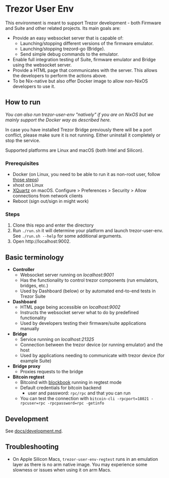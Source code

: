 # Trezor User Env

This environment is meant to support Trezor development - both Firmware and Suite and other related projects. Its main goals are:

- Provide an easy websocket server that is capable of:
  - Launching/stopping different versions of the firmware emulator.
  - Launching/stopping trezord-go (Bridge).
  - Send simple debug commands to the emulator.
- Enable full integration testing of Suite, firmware emulator and Bridge using the websocket server.
- Provide a HTML page that communicates with the server. This allows the developers to perform the actions above.
- To be Nix-native but also offer Docker image to allow non-NixOS developers to use it.

## How to run

_You can also run trezor-user-env "natively" if you are on NixOS but we mainly support the Docker way as described here._

In case you have installed Trezor Bridge previously there will be a port conflict, please make sure it is not running. Either uninstall it completely or stop the service.

Supported platforms are Linux and macOS (both Intel and Silicon).

### Prerequisites

- Docker (on Linux, you need to be able to run it as non-root user, follow [those steps](https://docs.docker.com/engine/install/linux-postinstall/#manage-docker-as-a-non-root-user))
- xhost on Linux
- [XQuartz](https://www.xquartz.org/) on macOS. Configure > Preferences > Security > Allow connections from network clients
- Reboot (sign out/sign in might work)

### Steps

1. Clone this repo and enter the directory
2. Run `./run.sh` it will determine your platform and launch trezor-user-env. See `./run.sh --help` for some additional arguments.
3. Open http://localhost:9002.

## Basic terminology

- **Controller**
  - Websocket server running on *localhost:9001*
  - Has the functionality to control trezor components (run emulators, bridges, etc.)
  - Used by Dashboard (below) or by automated end-to-end tests in Trezor Suite
- **Dashboard**
  - HTML page being accessible on *localhost:9002*
  - Instructs the websocket server what to do by predefined functionality
  - Used by developers testing their firmware/suite applications manually
- **Bridge**
  - Service running on *localhost:21325*
  - Connection between the trezor device (or running emulator) and the host
  - Used by applications needing to communicate with trezor device (for example Suite)
- **Bridge proxy**
  - Proxies requests to the bridge
- **Bitcoin regtest**
  - Bitcoind with [blockbook](https://github.com/trezor/blockbook) running in regtest mode
  - Default credentials for bitcoin backend
    - user and password: `rpc/rpc` and that you can run
  - You can test the connection with `bitcoin-cli -rpcport=18021 -rpcuser=rpc -rpcpassword=rpc -getinfo`

## Development

See [docs/development.md](docs/development.md).

## Troubleshooting

- On Apple Silicon Macs, `trezor-user-env-regtest` runs in an emulation layer as there is no arm native image. You may experience some slowness or issues when using it on arm Macs.
